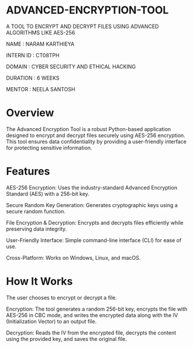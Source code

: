 # ADVANCED-ENCRYPTION-TOOL
A TOOL TO ENCRYPT AND DECRYPT FILES USING ADVANCED ALGORITHMS LIKE AES-256

NAME : NARAM KARTHIEYA

INTERN ID : CT08TPH

DOMAIN : CYBER SECURITY AND ETHICAL HACKING

DURATION : 6 WEEKS

MENTOR : NEELA SANTOSH

# Overview

The Advanced Encryption Tool is a robust Python-based application designed to encrypt and decrypt files securely using AES-256 encryption. This tool ensures data confidentiality by providing a user-friendly interface for protecting sensitive information.

# Features

AES-256 Encryption: Uses the industry-standard Advanced Encryption Standard (AES) with a 256-bit key.

Secure Random Key Generation: Generates cryptographic keys using a secure random function.

File Encryption & Decryption: Encrypts and decrypts files efficiently while preserving data integrity.

User-Friendly Interface: Simple command-line interface (CLI) for ease of use.

Cross-Platform: Works on Windows, Linux, and macOS.

# How It Works

The user chooses to encrypt or decrypt a file.

Encryption: The tool generates a random 256-bit key, encrypts the file with AES-256 in CBC mode, and writes the encrypted data along with the IV (Initialization Vector) to an output file.

Decryption: Reads the IV from the encrypted file, decrypts the content using the provided key, and saves the original file.



